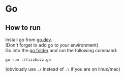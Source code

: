 # Go

## How to run

Install go from [go.dev](https://go.dev).\
(Don't forget to add go to your environment)\
Go into the [go folder](/go) and run the following command:
```shell
go run .\fizzbuzz.go
```
(obviously use `./` instead of `.\` if you are on linux/mac)